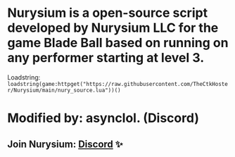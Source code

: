 # Nurysium is a open-source script developed by Nurysium LLC for the game Blade Ball based on running on any performer starting at level 3. 

Loadstring: ```loadstring(game:httpget("https://raw.githubusercontent.com/TheCtkHoster/Nurysium/main/nury_source.lua"))()```

# Modified by: asynclol. (Discord)

## Join Nurysium: [Discord](https://dsc.gg/nurysium) ✨





